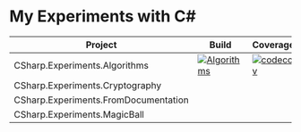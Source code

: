 # My Experiments with C#

| Project                              | Build                                                                                                                                                                                                                    | Coverage                                                                                                                                                            |
|--------------------------------------|--------------------------------------------------------------------------------------------------------------------------------------------------------------------------------------------------------------------------|---------------------------------------------------------------------------------------------------------------------------------------------------------------------|
| CSharp.Experiments.Algorithms        | [![Algorithms](https://github.com/eminencegrs/experiments-with-csharp/actions/workflows/algorithms-build.yml/badge.svg)](https://github.com/eminencegrs/experiments-with-csharp/actions/workflows/algorithms-build.yml)  | [![codecov](https://codecov.io/gh/eminencegrs/experiments-with-csharp/graph/badge.svg?token=CM7RLRG8PL)](https://codecov.io/gh/eminencegrs/experiments-with-csharp) |
| CSharp.Experiments.Cryptography      |                                                                                                                                                                                                                          |                                                                                                                                                                     |
| CSharp.Experiments.FromDocumentation |                                                                                                                                                                                                                          |                                                                                                                                                                     |
| CSharp.Experiments.MagicBall         |                                                                                                                                                                                                                          |                                                                                                                                                                     |
